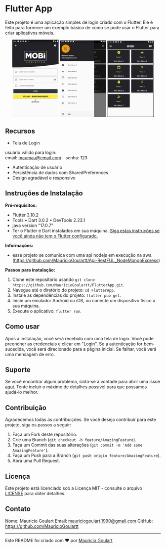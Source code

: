 # Flutter App

Este projeto é uma aplicação simples de login criado com o Flutter. Ele é feito para fornecer um exemplo básico de como se pode usar o Flutter para criar aplicativos móveis.

<p align="center">
  <img src="assets/1.png" width="150" title="Tela 1">
  <img src="assets/2.png" width="150" title="Tela 2">
  <img src="assets/3.png" width="150" title="Tela 3">
</p>


## Recursos

- Tela de Login

usuário válido para login: 
<br/>
email: maumau@email.com -
senha: 123

- Autenticação de usuário
- Persistência de dados com SharedPreferences
- Design agradável e responsivo

## Instruções de Instalação

**Pré-requisitos:**
- Flutter 3.10.2
- Tools • Dart 3.0.2 • DevTools 2.23.1
- java version "17.0.7"
- Ter o Flutter e Dart instalados em sua máquina. [Siga estas instruções se você ainda não tem o Flutter configurado.](https://flutter.dev/docs/get-started/install)

**Informações:**

- esse projeto se comunica com uma api nodejs em execução na aws.
(https://github.com/MauricioGoulartt/Api-RestFUL_NodeMongoExpress)

**Passos para instalação:**

1. Clone este repositório usando `git clone https://github.com/MauricioGoulartt/FlutterApp.git`.
2. Navegue até o diretório do projeto: `cd FlutterApp`.
3. Instale as dependências do projeto: `flutter pub get`.
4. Inicie um emulador Android ou iOS, ou conecte um dispositivo físico à sua máquina.
5. Execute o aplicativo: `flutter run`.

## Como usar

Após a instalação, você será recebido com uma tela de login. Você pode preencher as credenciais e clicar em "Login". Se a autenticação for bem-sucedida, você será direcionado para a página inicial. Se falhar, você verá uma mensagem de erro.

## Suporte

Se você encontrar algum problema, sinta-se à vontade para abrir uma issue [aqui](https://github.com/MauricioGoulartt/FlutterApp/issues). Tente incluir o máximo de detalhes possível para que possamos ajudá-lo melhor.

## Contribuição

Agradecemos todas as contribuições. Se você deseja contribuir para este projeto, siga os passos a seguir:

1. Faça um Fork deste repositório.
2. Crie uma Branch (`git checkout -b feature/AmazingFeature`).
3. Faça um Commit das suas alterações (`git commit -m 'Add some AmazingFeature'`).
4. Faça um Push para a Branch (`git push origin feature/AmazingFeature`).
5. Abra uma Pull Request.

## Licença

Este projeto está licenciado sob a Licença MIT - consulte o arquivo [LICENSE](LICENSE) para obter detalhes.

## Contato

Nome: Mauricio Goulart
Email: mauriciogoulart.1990@gmail.com
GitHub: https://github.com/MauricioGoulartt

---

Este README foi criado com ❤️ por [Mauricio Goulart](https://github.com/MauricioGoulartt)

